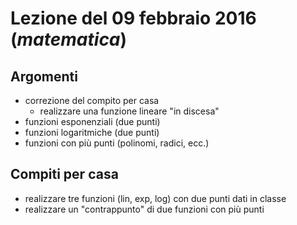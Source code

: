 # Lezione del 09 febbraio 2016 (*matematica*)

## Argomenti

* correzione del compito per casa
  * realizzare una funzione lineare "in discesa"
* funzioni esponenziali (due punti)
* funzioni logaritmiche (due punti)
* funzioni con più punti (polinomi, radici, ecc.)

## Compiti per casa

* realizzare tre funzioni (lin, exp, log) con due punti dati in classe
* realizzare un "contrappunto" di due funzioni con più punti
